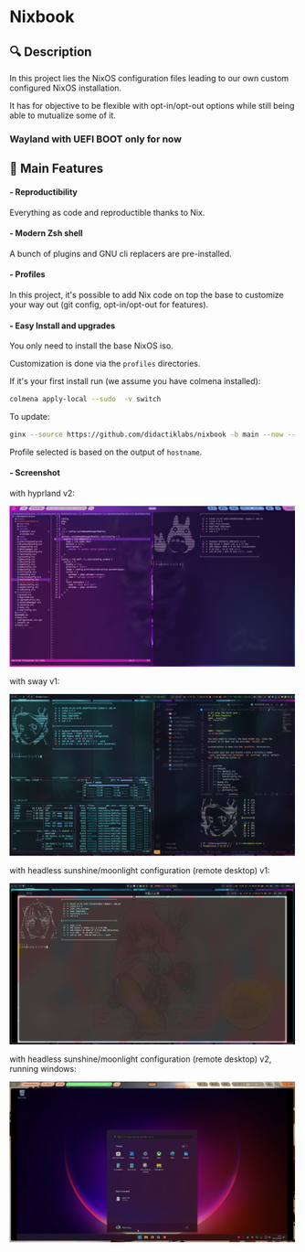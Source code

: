 # Nixbook

## 🔍 Description

<p align=left>

In this project lies the NixOS configuration files leading to our own custom configured NixOS installation.

It has for objective to be flexible with opt-in/opt-out options while still being able to mutualize some of it.

### Wayland with UEFI BOOT only for now

</p>

## 🚀 Main Features

#### - Reproductibility

<p align=left>

Everything as code and reproductible thanks to Nix.

</p>

#### - Modern Zsh shell

<p align=left>

A bunch of plugins and GNU cli replacers are pre-installed.

</p>

#### - Profiles

<p align=left>

In this project, it's possible to add Nix code on top the base to customize your way out (git config, opt-in/opt-out for features).

</p>

#### - Easy Install and upgrades

<p align=left>

You only need to install the base NixOS iso.

Customization is done via the `profiles` directories.

If it's your first install run (we assume you have colmena installed):

```bash
colmena apply-local --sudo  -v switch
```

To update:

```bash
ginx --source https://github.com/didactiklabs/nixbook -b main --now -- colmena apply-local --sudo
```

Profile selected is based on the output of `hostname`.

</p>

#### - Screenshot

with hyprland v2:

<img src="./assets/images/screenshot-demo-hyprland.png" alt="alt text" width="500">

with sway v1:

<img src="./assets/images/screenshot-demo-sway.png" alt="alt text" width="500">

with headless sunshine/moonlight configuration (remote desktop) v1:

<img src="./assets/images/screenshot-demo-sunshine.png" alt="alt text" width="500">

with headless sunshine/moonlight configuration (remote desktop) v2, running windows:

<img src="./assets/images/screenshot-demo-sunshine-windows.png" alt="alt text" width="500">
